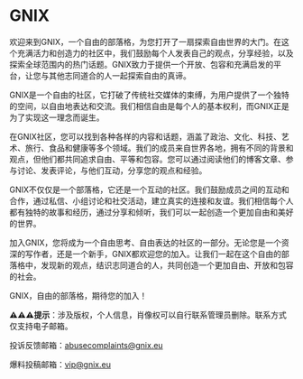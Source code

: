 # GNIX

欢迎来到GNIX，一个自由的部落格，为您打开了一扇探索自由世界的大门。在这个充满活力和创造力的社区中，我们鼓励每个人发表自己的观点，分享经验，以及探索全球范围内的热门话题。GNIX致力于提供一个开放、包容和充满启发的平台，让您与其他志同道合的人一起探索自由的真谛。

GNIX是一个自由的社区，它打破了传统社交媒体的束缚，为用户提供了一个独特的空间，以自由地表达和交流。我们相信自由是每个人的基本权利，而GNIX正是为了实现这一理念而诞生。

在GNIX社区，您可以找到各种各样的内容和话题，涵盖了政治、文化、科技、艺术、旅行、食品和健康等多个领域。我们的成员来自世界各地，拥有不同的背景和观点，但他们都共同追求自由、平等和包容。您可以通过阅读他们的博客文章、参与讨论、发表评论，与他们互动，分享您的观点和经验。

GNIX不仅仅是一个部落格，它还是一个互动的社区。我们鼓励成员之间的互动和合作，通过私信、小组讨论和社交活动，建立真实的连接和友谊。我们相信每个人都有独特的故事和经历，通过分享和倾听，我们可以一起创造一个更加自由和美好的世界。

加入GNIX，您将成为一个自由思考、自由表达的社区的一部分。无论您是一个资深的写作者，还是一个新手，GNIX都欢迎您的加入。让我们一起在这个自由的部落格中，发现新的观点，结识志同道合的人，共同创造一个更加自由、开放和包容的社会。

GNIX，自由的部落格，期待您的加入！

**⚠⚠⚠提示**：涉及版权，个人信息，肖像权可以自行联系管理员删除。联系方式仅支持电子邮箱。

投诉反馈邮箱：abusecomplaints@gnix.eu


爆料投稿邮箱：vip@gnix.eu
